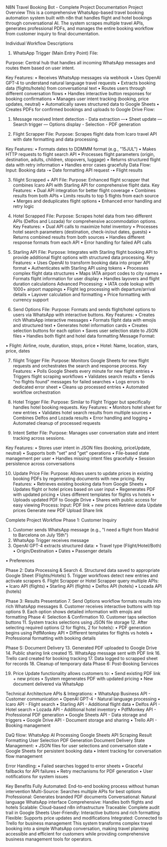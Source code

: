 N8N Travel Booking Bot - Complete Project Documentation
Project Overview
This is a comprehensive WhatsApp-based travel booking automation system built with n8n that handles flight and hotel bookings through conversational AI. The system scrapes multiple travel APIs, generates professional PDFs, and manages the entire booking workflow from customer inquiry to final documentation.

Individual Workflow Descriptions
1.	WhatsApp Trigger (Main Entry Point)
File:

Purpose: Central hub that handles all incoming WhatsApp messages and routes them based on user
intent.

Key Features:
•	Receives WhatsApp messages via webhook
•	Uses OpenAl GPT-4 to understand natural language travel requests
•	Extracts booking data (flights/hotels) from conversational text
•	Routes users through different conversation flows
•	Handles interactive button responses for booking confirmations
•	Manages user intent tracking (booking, price updates, neutral)
•	Automatically saves structured data to Google Sheets
•	Creates PDFs for confirmed bookings and uploads to Google Drive Flow:
1. Message received	Intent detection - Data extraction —• Sheet update — Search trigger — Options display - Selection - PDF generation

2.	Flight Scrapper
File:
Purpose: Scrapes flight data from Icaro travel API with date formatting and data processing.
 
Key Features:
•	Formats dates to DDMMM format (e.g., "15JUL")
•	Makes HTTP requests to flight search API
•	Processes flight parameters (origin, destination, adults, children, stopovers, luggage)
•	Returns structured flight data with retry information
•	Handles error cases gracefully
Data Flow: Input: Booking data -• Date formatting	API request -• Flight results

3.	filight Scrapped + API
File:
Purpose: Enhanced flight scrapper that combines Icaro API with Starling API for comprehensive flipht data.
Key Features:
•	Dual API integration for better flight coverage
•	Combines results from both APIs
•	Limits results to top 5 flights from each source
•	Merges and deduplicates flight options
•	Enhanced error handling and retry logic

4.	Hotel Scrapped
File:
Purpose: Scrapes hotel data from two different APIs (Delfos and Lozada) for comprehensive accommodation options.
Key Features:
•	Dual API calls to maximize hotel inventory
•	Processes hotel search parameters (destination, check-in/out dates, guests)
•	Returns combined results from both sources
•	Handles different response formats from each API
•	Error handling for failed API calls
 
5.	Starling API File:
Purpose: Integrates with Starling flight booking API to provide additional flight options with structured data processing.
Key Features:
•	Uses OpenAl to transform booking data into proper API format
•	Authenticates with Starling API using tokens
•	Processes complex flight data structures
•	Maps IATA airport codes to city names
•	Formats flipht information for user display
•	Handles layovers and flight duration calculations Advanced Processing:
•	IATA code lookup with 1000+ airport mappings
•	Flight leg processing with departure/arrival details
•	Layover calculation and formatting
•	Price formatting with currency support

6.	Send Options
File:
Purpose: Formats and sends flight/hotel options to users via WhatsApp with interactive buttons. Key Features:
•	Creates rich WhatsApp interactive messages
•	Formats flipht data with emojis and structured text
•	Generates hotel information cards
•	Creates selection buttons for each option
•	Saves user selection state to JSON files
•	Handles both flight and hotel data formatting Message Format:
 
•	  Flight: Airline, route, duration, stops, price
•	  Hotel: Name, location, stars, price, dates

7.	filight Trigger
File:
Purpose: Monitors Google Sheets for new flight requests and orchestrates the search and response process.
Key Features:
•	Polls Google Sheets every minute for new flight entries
•	Triggers flight scraping workflows
•	Validates search results
•	Sends "no flights found" messages for failed searches
•	Logs errors to dedicated error sheet
•	Cleans up processed entries
•	Automated workflow orchestration

8.	Hotel Trigger
File:
Purpose: Similar to Flight Trigger but specifically handles hotel booking requests. Key Features:
•	Monitors hotel sheet for new entries
•	Validates hotel search results from multiple sources
•	Combines Delfos and Lozada results
•	Error handling and logging
•	Automated cleanup of processed requests

9.	Intent Setter
File:
Purpose: Manages user conversation state and intent tracking across sessions.
 
Key Features:
•	Stores user intent in JSON files (booking, priceUpdate, neutral)
•	Supports both "set" and "get" operations
•	File-based state management per user
•	Handles missing intent files gracefully
•	Session persistence across conversations

10.	Update Price
File:
Purpose: Allows users to update prices in existing booking PDFs by regenerating documents with new pricing.
Key Features:
•	Retrieves existing booking data from Google Sheets
•	Updates flight or hotel prices based on user input
•	Regenerates PDF with updated pricing
•	Uses different templates for flights vs hotels
•	Uploads updated PDF to Google Drive
•	Shares with public access for easy viewing
Process: Input: PDF link + new prices	Retrieve data	Update prices	Generate new PDF	Upload Share link

Complete Project Workflow
Phase 1: Customer Inquiry
1.	Customer sends WhatsApp message (e.g., "I need a flight from Madrid to Barcelona on July 15th")
2.	WhatsApp Trigger receives message
3.	OpenAl GPT-4 extracts structured data:
•	Travel type (Flight/Hotel/Both)
•	Origin/Destination
•	Dates
•	Passenger details
 
•	Preferences

Phase 2: Data Processing & Search
4.	Structured data saved to appropriate Google Sheet (Flights/Hotels)
5.	Trigger workflows detect new entries and activate scrapers
6.	Flight Scrapper or Hotel Scrapper query multiple APIs:
•	Icaro API (flights)
•	Starling API (flights)
•	Delfos API (hotels)
•	Lozada API (hotels)

Phase 3: Results Presentation
7.	Send Options workflow formats results into rich WhatsApp messages
8.	Customer receives interactive buttons with top options
9.	Each option shows detailed information with emojis and formatting
Phase 4: Selection & Confirmation
10.	Customer taps selection buttons
11.	System tracks selections using JSON file storage
12.	After selecting required options (2 for flights, 2 for hotels):
•	PDF generation begins using PdfMonkey API
•	Different templates for flights vs hotels
•	Professional formatting with booking details

Phase S: Document Delivery
13.	Generated PDF uploaded to Google Drive
14.	Public sharing link created
15.	WhatsApp message sent with PDF link
16.	Trello card created for booking tracking
17.	Data logged to scrapped sheet for records
18.	Cleanup of temporary data
Phase 6: Post-Booking Services
 
19.	Price Update functionality allows customers to:
•	Send existing PDF link + new prices
•	System regenerates PDF with updated pricing
•	New document delivered via WhatsApp

Technical Architecture
APIs & Integrations:
•	WhatsApp Business API - Customer communication
•	OpenAl GPT-4 - Natural language processing
•	Icaro API - Flight search
•	Starling API - Additional flight data
•	Delfos API - Hotel search
•	Lozada API - Additional hotel inventory
•	PdfMonkey API - Professional PDF generation
•	Google Sheets API - Data storage and triggers
•	Google Drive API - Document storage and sharing
•	Trello API - Booking management

DaQ filow:
WhatsApp	AI Processing	Google Sheets	API Scraping	Result Formatting	User Selection PDF Generation	Document Delivery
State Management:
•	JSON files for user selections and conversation state
•	Google Sheets for persistent booking data
•	Intent tracking for conversation flow management

Error Handling:
•	Failed searches logged to error sheets
•	Graceful fallbacks for API failures
•	Retry mechanisms for PDF generation
•	User notifications for system issues
 
Key Benefits
  Fully Automated: End-to-end booking process without human intervention   Multi-Source: Searches multiple APIs for best options
  Professional: Generates branded PDF documents
  Conversational: Natural language WhatsApp interface
  Comprehensive: Handles both flights and hotels
  Scalable: Cloud-based n8n infrastructure
  Traceable: Complete audit trail in Google Sheets
  User-Friendly: Interactive buttons and rich formatting   Flexible: Supports price updates and modifications
  Integrated: Connected to Trello for business management
This system transforms complex travel booking into a simple WhatsApp conversation, making travel planning accessible and efficient for customers while providing comprehensive business management tools for operators.
